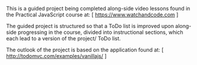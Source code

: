This is a guided project being completed along-side video
lessons found in the Practical JavaScript course at:
[ https://www.watchandcode.com ]

The guided project is structured so that a ToDo list is improved upon
along-side progressing in the course, divided into instructional
sections, which each lead to a version of the project/ ToDo list.

The outlook of the project is based on the application found at:
[ http://todomvc.com/examples/vanillajs/ ]
